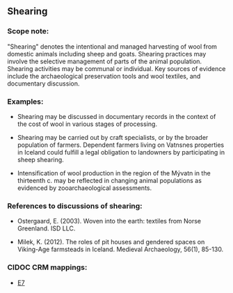 
## Shearing

###  Scope note: 
"Shearing" denotes the intentional and managed harvesting of wool from domestic animals including sheep and goats. Shearing practices may involve the selective management of parts of the animal population. Shearing activities may be communal or individual. Key sources of evidence include the archaeological preservation tools and wool textiles, and documentary discussion. 

### Examples: 

* Shearing may be discussed in documentary records in the context of the cost of wool in various stages of processing. 

* Shearing may be carried out by craft specialists, or by the broader population of farmers. Dependent farmers living on Vatnsnes properties in Iceland could fulfill a legal obligation to landowners by participating in sheep shearing. 

* Intensification of wool production in the region of the Mývatn in the thirteenth c. may be reflected in changing animal populations as evidenced by zooarchaeological assessments.

### References to discussions of shearing:

* Ostergaard, E. (2003). Woven into the earth: textiles from Norse Greenland. ISD LLC.

* Milek, K. (2012). The roles of pit houses and gendered spaces on Viking-Age farmsteads in Iceland. Medieval Archaeology, 56(1), 85-130.

### CIDOC CRM mappings: 

* [E7](http://www.cidoc-crm.org/Entity/E7-Activity/Version-6.2.1)


